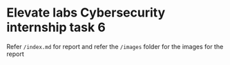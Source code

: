 # Elevate labs Cybersecurity internship task 6 
Refer `/index.md` for report and refer the `/images` folder for the images for the report
